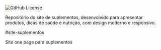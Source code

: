 ![GitHub License](https://img.shields.io/github/license/oliveirarique12/site-suplementos)

Repositório do site de suplementos, desenvolvido para apresentar produtos, dicas de saúde e nutrição, com design moderno e responsivo.


#site-suplementos

Site one page para suplementos

